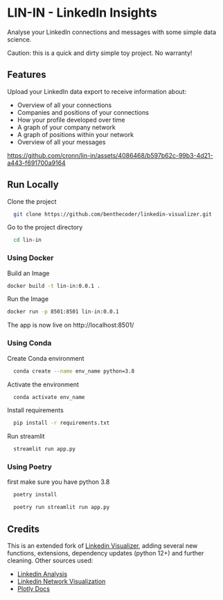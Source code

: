 # LIN-IN - LinkedIn Insights
Analyse your LinkedIn connections and messages with some simple data science.

Caution: this is a quick and dirty simple toy project. No warranty! 

## Features
Upload your LinkedIn data export to receive information about:

- Overview of all your connections
- Companies and positions of your connections
- How your profile developed over time
- A graph of your company network
- A graph of positions within your network
- Overview of all your messages

https://github.com/cronn/lin-in/assets/4086468/b597b62c-99b3-4d21-a443-f691700a9164

## Run Locally

Clone the project

```bash
  git clone https://github.com/benthecoder/linkedin-visualizer.git
```

Go to the project directory

```bash
  cd lin-in
```

### Using Docker

Build an Image

```bash
docker build -t lin-in:0.0.1 .
```

Run the Image

```bash
docker run -p 8501:8501 lin-in:0.0.1
```

The app is now live on http://localhost:8501/

### Using Conda

Create Conda environment

```bash
  conda create --name env_name python=3.8
```

Activate the environment

```bash
  conda activate env_name
```

Install requirements

```bash
  pip install -r requirements.txt
```

Run streamlit

```bash
  streamlit run app.py
```

### Using Poetry

first make sure you have python 3.8

```bash
  poetry install
```

```bash
  poetry run streamlit run app.py
```

## Credits

This is an extended fork of [Linkedin Visualizer](https://github.com/benthecoder/linkedin-visualizer), adding several new functions, extensions, dependency updates (python 12+) and further cleaning. Other sources used:
- [Linkedin Analysis](https://github.com/tavishcode/linkedin_analysis/tree/master)
- [Linkedin Network Visualization](https://github.com/Thanh-To/linkedin-network-visualization)
- [Plotly Docs](https://plotly.com/python/treemaps/)

